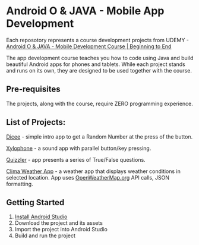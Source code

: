 # Android O & JAVA - Mobile App Development

Each reposotory represents a course development projects from UDEMY - [Android O & JAVA - Mobile Development Course | Beginning to End](https://www.udemy.com/android-app-development-with-java/learn/v4/overview)

The app development course teaches you how to code using Java and build beautiful Android apps for phones and tablets.
While each project stands and runs on its own, they are designed to be used together with the course.

Pre-requisites
--------------

The projects, along with the course, require ZERO programming experience. 

List of Projects:
--------------
[Dicee](https://github.com/artiom37/Dicee) - simple intro app to get a Random Number at the press of the button.

[Xylophone](https://github.com/artiom37/Xylophone-Android) - a sound app with parallel button/key pressing.

[Quizzler](https://github.com/artiom37/Quizzler) - app presents a series of True/False questions.

[Clima Weather App](https://github.com/artiom37/Clima-Android-master) - a weather app that displays weather conditions in selected location. App uses [OpenWeatherMap.org](http://openweathermap.org/) API calls, JSON formatting.



Getting Started
---------------

1. [Install Android Studio](https://developer.android.com/studio/install.html)
2. Download the project and its assets
2. Import the project into Android Studio
3. Build and run the project


